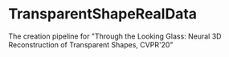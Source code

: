 # TransparentShapeRealData
The creation pipeline for "Through the Looking Glass: Neural 3D Reconstruction of Transparent Shapes, CVPR'20"

